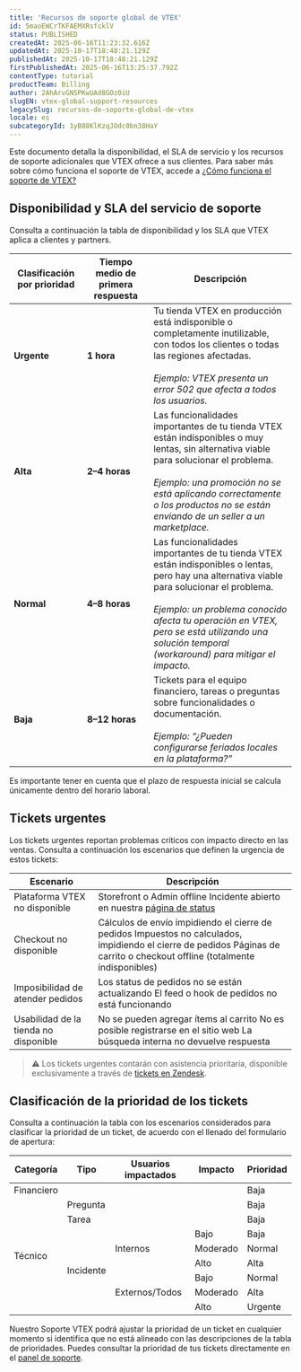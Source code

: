 ```yaml
---
title: 'Recursos de soporte global de VTEX'
id: 5maoEWCrTKFAEMXRsfcklV
status: PUBLISHED
createdAt: 2025-06-16T11:23:32.616Z
updatedAt: 2025-10-17T18:48:21.129Z
publishedAt: 2025-10-17T18:48:21.129Z
firstPublishedAt: 2025-06-16T13:25:37.792Z
contentType: tutorial
productTeam: Billing
author: 2AhArvGNSPKwUAd8GOz0iU
slugEN: vtex-global-support-resources
legacySlug: recursos-de-soporte-global-de-vtex
locale: es
subcategoryId: 1yB08KlKzqJOdc0bn38HaY
---
```


Este documento detalla la disponibilidad, el SLA de servicio y los recursos de soporte adicionales que VTEX ofrece a sus clientes. Para saber más sobre cómo funciona el soporte de VTEX, accede a [¿Cómo funciona el soporte de VTEX?](/es/tutorial/como-funciona-o-suporte-da-vtex--2eAT5EyOvaLoHdIWDVaxC3)

## Disponibilidad y SLA del servicio de soporte

Consulta a continuación la tabla de disponibilidad y los SLA que VTEX aplica a clientes y partners. 

| Clasificación por prioridad | Tiempo medio de primera respuesta | Descripción |
|------------------------------|----------------------------------|--------------|
| **Urgente** | **1 hora** | Tu tienda VTEX en producción está indisponible o completamente inutilizable, con todos los clientes o todas las regiones afectadas.<br><br>_Ejemplo: VTEX presenta un error 502 que afecta a todos los usuarios._ |
| **Alta** | **2–4 horas** | Las funcionalidades importantes de tu tienda VTEX están indisponibles o muy lentas, sin alternativa viable para solucionar el problema.<br><br>_Ejemplo: una promoción no se está aplicando correctamente o los productos no se están enviando de un seller a un marketplace._ |
| **Normal** | **4–8 horas** | Las funcionalidades importantes de tu tienda VTEX están indisponibles o lentas, pero hay una alternativa viable para solucionar el problema.<br><br>_Ejemplo: un problema conocido afecta tu operación en VTEX, pero se está utilizando una solución temporal (workaround) para mitigar el impacto._ |
| **Baja** | **8–12 horas** | Tickets para el equipo financiero, tareas o preguntas sobre funcionalidades o documentación.<br><br>_Ejemplo: “¿Pueden configurarse feriados locales en la plataforma?”_ |

Es importante tener en cuenta que el plazo de respuesta inicial se calcula únicamente dentro del horario laboral.

## Tickets urgentes

Los tickets urgentes reportan problemas críticos con impacto directo en las ventas. Consulta a continuación los escenarios que definen la urgencia de estos tickets:

| Escenario | Descripción |
| ----- | ----- |
| Plataforma VTEX no disponible | Storefront o Admin offline Incidente abierto en nuestra [página de status](https://status.vtex.com) |
| Checkout no disponible | Cálculos de envío impidiendo el cierre de pedidos Impuestos no calculados, impidiendo el cierre de pedidos Páginas de carrito o checkout offline (totalmente indisponibles) |
| Imposibilidad de atender pedidos | Los status de pedidos no se están actualizando El feed o hook de pedidos no está funcionando |
| Usabilidad de la tienda no disponible | No se pueden agregar ítems al carrito No es posible registrarse en el sitio web La búsqueda interna no devuelve respuesta |

> ⚠️ Los tickets urgentes contarán con asistencia prioritaria, disponible exclusivamente a través de [tickets en Zendesk](/es/tutorial/opening-tickets-to-vtex-support--16yOEqpO32UQYygSmMSSAM).

## Clasificación de la prioridad de los tickets

Consulta a continuación la tabla con los escenarios considerados para clasificar la prioridad de un ticket, de acuerdo con el llenado del formulario de apertura:

<table class="w-100 center mv7 bb b--gray" style="border-spacing: 0px; border-collapse: collapse;">
  <thead>
    <tr class="bb b--muted-3">
      <th class="t-body fw5 c-muted-1 bb bw1 pa2 pb3 b--muted-3 tl">Categoría</th>
      <th class="t-body fw5 c-muted-1 bb bw1 pa2 pb3 b--muted-3 tl">Tipo</th>
      <th class="t-body fw5 c-muted-1 bb bw1 pa2 pb3 b--muted-3 tl">Usuarios impactados</th>
      <th class="t-body fw5 c-muted-1 bb bw1 pa2 pb3 b--muted-3 tl">Impacto</th>
      <th class="t-body fw5 c-muted-1 bb bw1 pa2 pb3 b--muted-3 tl">Prioridad</th>
    </tr>
  </thead>

  <!-- Financiero -->
  <tr class="bb b--muted-3">
    <td>Financiero</td>
    <td></td>
    <td></td>
    <td></td>
    <td>Baja</td>
  </tr>

  <!-- Técnico -->
  <tr class="bb b--muted-3">
    <td rowspan="8">Técnico</td>
    <td>Pregunta</td>
    <td></td>
    <td></td>
    <td>Baja</td>
  </tr>
  <tr class="bb b--muted-3">
    <td>Tarea</td>
    <td></td>
    <td></td>
    <td>Baja</td>
  </tr>

  <!-- Incidente (Internos) -->
  <tr class="bb b--muted-3">
    <td rowspan="6">Incidente</td>
    <td rowspan="3">Internos</td>
    <td>Bajo</td>
    <td>Baja</td>
  </tr>
  <tr class="bb b--muted-3">
    <td>Moderado</td>
    <td>Normal</td>
  </tr>
  <tr class="bb b--muted-3">
    <td>Alto</td>
    <td>Alta</td>
  </tr>

  <!-- Incidente (Externos/Todos) -->
  <tr class="bb b--muted-3">
    <td rowspan="3">Externos/Todos</td>
    <td>Bajo</td>
    <td>Normal</td>
  </tr>
  <tr class="bb b--muted-3">
    <td>Moderado</td>
    <td>Alta</td>
  </tr>
  <tr class="bb b--muted-3">
    <td>Alto</td>
    <td>Urgente</td>
  </tr>
</table>

Nuestro Soporte VTEX podrá ajustar la prioridad de un ticket en cualquier momento si identifica que no está alineado con las descripciones de la tabla de prioridades. Puedes consultar la prioridad de tus tickets directamente en el [panel de soporte](https://support.vtex.com/hc/pt-br/requests).
